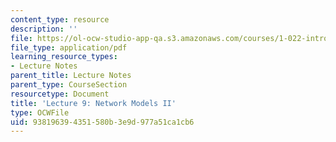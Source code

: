 ```yaml
---
content_type: resource
description: ''
file: https://ol-ocw-studio-app-qa.s3.amazonaws.com/courses/1-022-introduction-to-network-models-fall-2018/938196394351580b3e9d977a51ca1cb6_MIT1_022F18_lec9.pdf
file_type: application/pdf
learning_resource_types:
- Lecture Notes
parent_title: Lecture Notes
parent_type: CourseSection
resourcetype: Document
title: 'Lecture 9: Network Models II'
type: OCWFile
uid: 93819639-4351-580b-3e9d-977a51ca1cb6
---
```

